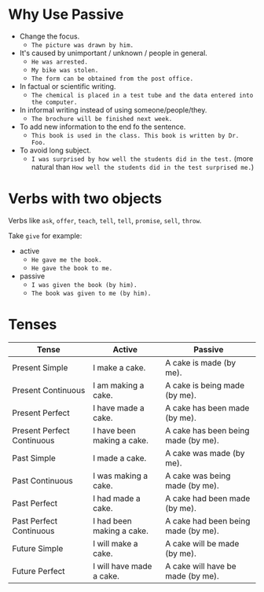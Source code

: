 # Why Use Passive

- Change the focus.
  - `The picture was drawn by him.`
- It's caused by unimportant / unknown / people in general.
  - `He was arrested.`
  - `My bike was stolen.`
  - `The form can be obtained from the post office.`
- In factual or scientific writing.
  - `The chemical is placed in a test tube and the data entered into the computer.`
- In informal writing instead of using someone/people/they.
  - `The brochure will be finished next week.`
- To add new information to the end fo the sentence.
  - `This book is used in the class. This book is written by Dr. Foo.`
- To avoid long subject.
  - `I was surprised by how well the students did in the test.` (more natural than `How well the students did in the test surprised me.`)

# Verbs with two objects

Verbs like `ask`, `offer`, `teach`, `tell`, `tell`, `promise`, `sell`, `throw`.

Take `give` for example:
- active
  - `He gave me the book.`
  - `He gave the book to me.`
- passive
  - `I was given the book (by him).`
  - `The book was given to me (by him).`

# Tenses

| Tense                      | Active                     | Passive                             |
| -------------------------- | -------------------------- | ----------------------------------- |
| Present Simple             | I make a cake.             | A cake is made (by me).             |
| Present Continuous         | I am making a cake.        | A cake is being made (by me).       |
| Present Perfect            | I have made a cake.        | A cake has been made (by me).       |
| Present Perfect Continuous | I have been making a cake. | A cake has been being made (by me). |
| Past Simple                | I made a cake.             | A cake was made (by me).            |
| Past Continuous            | I was making a cake.       | A cake was being made (by me).      |
| Past Perfect               | I had made a cake.         | A cake had been made (by me).       |
| Past Perfect Continuous    | I had been making a cake.  | A cake had been being made (by me). |
| Future Simple              | I will make a cake.        | A cake will be made (by me).        |
| Future Perfect             | I will have made a cake.   | A cake will have be made (by me).   |